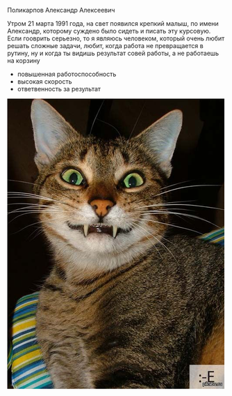 Поликарпов Александр Алексеевич

Утром 21 марта 1991 года, на свет появился крепкий малыш, по имени Александр, которому суждено было сидеть и писать эту курсовую.
Если гооврить серьезно, то я являюсь человеком, который очень любит решать сложные задачи,
любит, когда работа не превращается в рутину, ну и когда ты видишь результат совей работы, а не работаешь на корзину

- повышенная работоспособность
- высокая скорость
- ответвенность за результат

![котик.jpeg](/img/котик.jpeg)

